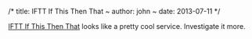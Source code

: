 /*
title: IFTT If This Then That
~
author: john
~
date: 2013-07-11
*/

[IFTT If This Then That](https://ifttt.com/) looks like a pretty cool service.  Investigate it more.
